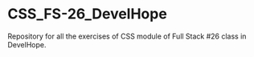 # CSS_FS-26_DevelHope
Repository for all the exercises of CSS module of Full Stack #26 class in DevelHope.
